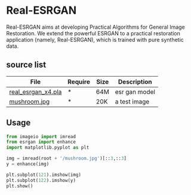 # Real-ESRGAN
Real-ESRGAN aims at developing Practical Algorithms for General Image Restoration.
We extend the powerful ESRGAN to a practical restoration application (namely, Real-ESRGAN), which is trained with pure synthetic data.

## source list
| File | Require | Size | Description |
| --- | --- | --- | --- |
| [real_esrgan_x4.pla]() | * | 64M | esr gan model |
| [mushroom.jpg]() | * | 20K | a test image |

## Usage
```python
from imageio import imread
from esrgan import enhance
import matplotlib.pyplot as plt

img = imread(root + '/mushroom.jpg')[::3,::3]
y = enhance(img)

plt.subplot(121).imshow(img)
plt.subplot(122).imshow(y)
plt.show()
```

